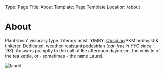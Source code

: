 Type: Page
Title: About
Template: Page Template
Location: /about

<h1>About</h1>


<p>Plant-lovin' visionary type. Literary artist. YIMBY. <a rel="me" href="https://obsidian.md">Obsidian</a>/PKM hobbyist & tinkerer. Dedicated, weather-resistant pedestrian (<i>car-free in YYC since '93</i>). Answers promptly to the call of the afternoon daydream, the whistle of the tea kettle, or - sometimes - the name Laurel.</p>

<img class="img" alt="laurel" id="profile-picture" src="https://profiles.cache.lol/laurel/picture?v=1703128815">

